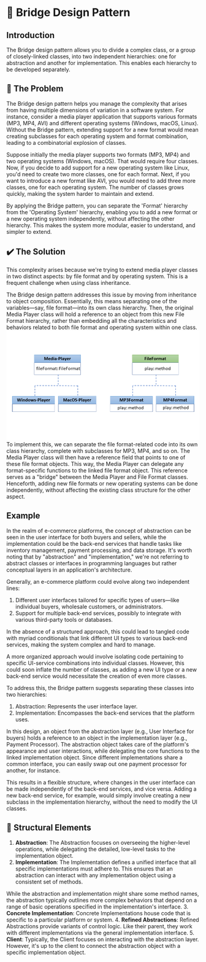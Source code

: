 #  🌉️  Bridge Design Pattern

## Introduction

The Bridge design pattern allows you to divide a complex class, or a group of closely-linked classes, into two independent hierarchies: one for abstraction and another for implementation. This enables each hierarchy to be developed separately.

## 🚨 The Problem
The Bridge design pattern helps you manage the complexity that arises from having multiple dimensions of variation in a software system. For instance, consider a media player application that supports various formats (MP3, MP4, AVI) and different operating systems (Windows, macOS, Linux). Without the Bridge pattern, extending support for a new format would mean creating subclasses for each operating system and format combination, leading to a combinatorial explosion of classes.

Suppose initially the media player supports two formats (MP3, MP4) and two operating systems (Windows, macOS). That would require four classes. Now, if you decide to add support for a new operating system like Linux, you'd need to create two more classes, one for each format. Next, if you want to introduce a new format like AVI, you would need to add three more classes, one for each operating system. The number of classes grows quickly, making the system harder to maintain and extend.

By applying the Bridge pattern, you can separate the 'Format' hierarchy from the 'Operating System' hierarchy, enabling you to add a new format or a new operating system independently, without affecting the other hierarchy. This makes the system more modular, easier to understand, and simpler to extend.
## ✔️ The Solution
This complexity arises because we're trying to extend media player classes in two distinct aspects: by file format and by operating system. This is a frequent challenge when using class inheritance.

The Bridge design pattern addresses this issue by moving from inheritance to object composition. Essentially, this means separating one of the variables—say, file format—into its own class hierarchy. Then, the original Media Player class will hold a reference to an object from this new File Format hierarchy, rather than embedding all the characteristics and behaviors related to both file format and operating system within one class.
![Adapter](../../assets/bridge_pattern.png)
To implement this, we can separate the file format-related code into its own class hierarchy, complete with subclasses for MP3, MP4, and so on. The Media Player class will then have a reference field that points to one of these file format objects. This way, the Media Player can delegate any format-specific functions to the linked file format object. This reference serves as a "bridge" between the Media Player and File Format classes. Henceforth, adding new file formats or new operating systems can be done independently, without affecting the existing class structure for the other aspect.

## Example
In the realm of e-commerce platforms, the concept of abstraction can be seen in the user interface for both buyers and sellers, while the implementation could be the back-end services that handle tasks like inventory management, payment processing, and data storage. It's worth noting that by "abstraction" and "implementation," we're not referring to abstract classes or interfaces in programming languages but rather conceptual layers in an application's architecture.

Generally, an e-commerce platform could evolve along two independent lines:

1. Different user interfaces tailored for specific types of users—like individual buyers, wholesale customers, or administrators.
2. Support for multiple back-end services, possibly to integrate with various third-party tools or databases.

In the absence of a structured approach, this could lead to tangled code with myriad conditionals that link different UI types to various back-end services, making the system complex and hard to manage.

A more organized approach would involve isolating code pertaining to specific UI-service combinations into individual classes. However, this could soon inflate the number of classes, as adding a new UI type or a new back-end service would necessitate the creation of even more classes.

To address this, the Bridge pattern suggests separating these classes into two hierarchies:

1. Abstraction: Represents the user interface layer.
2. Implementation: Encompasses the back-end services that the platform uses.

In this design, an object from the abstraction layer (e.g., User Interface for buyers) holds a reference to an object in the implementation layer (e.g., Payment Processor). The abstraction object takes care of the platform's appearance and user interactions, while delegating the core functions to the linked implementation object. Since different implementations share a common interface, you can easily swap out one payment processor for another, for instance.

This results in a flexible structure, where changes in the user interface can be made independently of the back-end services, and vice versa. Adding a new back-end service, for example, would simply involve creating a new subclass in the implementation hierarchy, without the need to modify the UI classes.

## 🚧 Structural Elements

1. **Abstraction**: The Abstraction focuses on overseeing the higher-level operations, while delegating the detailed, low-level tasks to the implementation object.
2.  **Implementation**: The Implementation defines a unified interface that all specific implementations must adhere to. This ensures that an abstraction can interact with any implementation object using a consistent set of methods.

While the abstraction and implementation might share some method names, the abstraction typically outlines more complex behaviors that depend on a range of basic operations specified in the implementation's interface.
3. **Concrete Implementation**: Concrete Implementations house code that is specific to a particular platform or system.
4.  **Refined Abstractions**: Refined Abstractions provide variants of control logic. Like their parent, they work with different implementations via the general implementation interface.
5. **Client**: Typically, the Client focuses on interacting with the abstraction layer. However, it's up to the client to connect the abstraction object with a specific implementation object.
